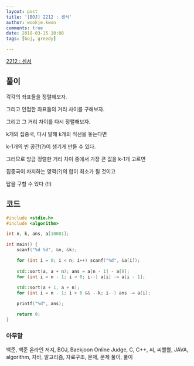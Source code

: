 ```yaml
---
layout: post
title: '[BOJ] 2212 : 센서'
author: wookje.kwon
comments: true
date: 2018-03-15 10:08
tags: [boj, greedy]

---
```


[2212 : 센서](https://www.acmicpc.net/problem/2217)

## 풀이

각각의 좌표들을 정렬해보자.

그리고 인접한 좌표들의 거리 차이를 구해보자.

그리고 그 거리 차이를 다시 정렬해보자.

k개의 집중국, 다시 말해 k개의 직선을 놓는다면

k-1개의 빈 공간(?)이 생기게 만들 수 있다.

그러므로 방금 정렬한 거리 차이 중에서 가장 큰 값을 k-1개 고르면

집중국이 차지하는 영역(?)의 합이 최소가 될 것이고

답을 구할 수 있다 (!!)

## 코드

```cpp
#include <stdio.h>
#include <algorithm>

int n, k, ans, a[10001];

int main() {
	scanf("%d %d", &n, &k);

	for (int i = 0; i < n; i++) scanf("%d", &a[i]);
	
	std::sort(a, a + n); ans = a[n - 1] - a[0];
	for (int i = n - 1; i > 0; i--) a[i] -= a[i - 1];
	
	std::sort(a + 1, a + n);
	for (int i = n - 1; i > 0 && --k; i--) ans -= a[i];

	printf("%d", ans);

	return 0;
}
```

### 아무말  
백준, 백준 온라인 저지, BOJ, Baekjoon Online Judge, C, C++, 씨, 씨쁠쁠, JAVA, algorithm, 자바, 알고리즘, 자료구조, 문제, 문제 풀이, 풀이

